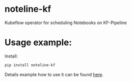 # noteline-kf

Kubeflow operator for scheduling Notebooks on KF-Pipeline

# Usage example:

Install:
```bash
pip install noteline-kf
```

Details example how to use it can be found [here](https://github.com/noteline-org/noteline-examples/tree/master/pipelines/kubeflow/simple-text-classifier).
